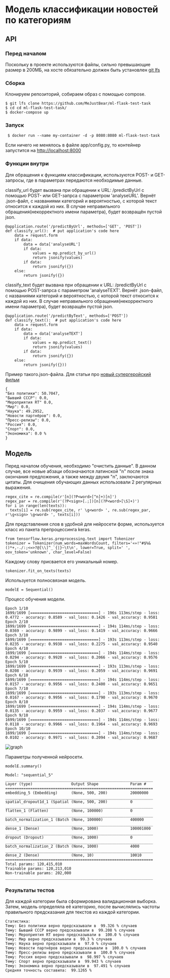 # Модель классификации новостей по категориям

## API
### Перед началом
Поскольку в проекте используются файлы, сильно превышающие размер в 200МБ, на хосте обязательно должен быть установлен [git lfs](https://git-lfs.github.com/)
### Сборка
Клонируем репозиторий, собираем образ с помощью compose.

```
$ git lfs clone https://github.com/MeJustBear/ml-flask-test-task
$ cd cd ml-flask-test-task/
$ docker-compose up
```

### Запуск

```
 $ docker run --name my-container -d -p 8080:8080 ml-flask-test-task
```

Если ничего не менялось в файле app/config.py, то контейнер запустится на [http://localhost:8000](http://localhost:8000)

### Функции внутри
Для обращения к функциям классификации, используются POST- и GET-запросы, где в параметрах передаются необходимые данные.

classify_url будет вызвана при обращении к URL: /predictByUrl с помощью POST- или GET-запрса с параметром 'analyseURL'. Вернёт .json-файл, с названиями категорий и вероятностью, с которой текст относится к каждой из них. В случае неправильного обращения(некорректного имени параметра), будет возвращён пустой json.
```
@application.route('/predictByUrl', methods=['GET', 'POST'])
def classify_url():  # put application's code here
    data = request.form
    if data:
        data = data['analyseURL']
        if data:
            values = mp.predict_by_url()
            return jsonify(values)
        if data:
            return jsonify({})    
    else:
        return jsonify({})
```
classify_text будет вызвана при обращении к URL: /predictByUrl с помощью POST-запрса с параметром 'analyseTEXT'. Вернёт .json-файл, с названиями категорий и вероятностью, с которой текст относится к каждой из них. В случае неправильного обращения(некорректного имени параметра), будет возвращён пустой json.
```
@application.route('/predictByText', methods=['POST'])
def classify_text():  # put application's code here
    data = request.form
    if data:
        data = data['analyseTEXT']
        if data:
            values = mp.predict_text()
            return jsonify(values)
        if data:
            return jsonify({})    
    else:
        return jsonify({}))
```

Пример такого.json-файла. Для статьи про [новый супергеройский фильм](https://russian.rt.com/nopolitics/article/924183-vechnye-film-marvel)

```
{
"Без политики": 50.7047,
"Бывший СССР": 0.0,
"Мероприятия RT" 0.0,
"Мир": 0.0,
"Наука": 49.2952,
"Новости партнёров": 0.0,
"Пресс-релизы": 0.0,
"Россия": 0.0,
"Спорт": 0.0,
"Экономика": 0.0 %
}
```

## Модель
Перед началом обучения, необходимо "очистить данные". В данном случае, все новые абзаци обозначаются латинской "n" после знака окончания предложения, а также между двумя "n", заключаются цитаты.
Для очищения обучающих данных использовали 2 регулярных выражения.

```(python)
regex_cite = re.compile(r'[n](?P<word>[^n]+)[n]')
regex_par = re.compile(r'(?P<sign>[.;])[n](?P<word>[\S]+)')
for i in range(len(texts)):
  texts[i] = re.sub(regex_cite, r' \g<word> ', re.sub(regex_par, r'\g<sign> \g<word> ', texts[i]))
```

Для представления слов в удобной для нейросети форме, используется класс из пакета препроцессинга keras.

```(python)
from tensorflow.keras.preprocessing.text import Tokenizer
tokenizer = Tokenizer(num_words=maxWordsCount, filters='«»!"#$%&()*+,-./:;<=>?@[\\]^_`{|}~\t\n', lower=True, split=' ', oov_token='unknown', char_level=False)
```

Каждому слову присвается его уникальный номер.

```(python)
tokenizer.fit_on_texts(texts)
```

Используется полносвязная модель. 

```(python)
modelE = Sequential()
```

Процесс обучения модели.

```(python)
Epoch 1/10
1699/1699 [==============================] - 196s 113ms/step - loss: 0.4772 - accuracy: 0.8589 - val_loss: 0.1426 - val_accuracy: 0.9581
Epoch 2/10
1699/1699 [==============================] - 194s 114ms/step - loss: 0.0369 - accuracy: 0.9899 - val_loss: 0.1419 - val_accuracy: 0.9666
Epoch 3/10
1699/1699 [==============================] - 193s 113ms/step - loss: 0.0235 - accuracy: 0.9938 - val_loss: 0.2275 - val_accuracy: 0.9540
Epoch 4/10
1699/1699 [==============================] - 194s 114ms/step - loss: 0.0294 - accuracy: 0.9920 - val_loss: 0.2066 - val_accuracy: 0.9576
Epoch 5/10
1699/1699 [==============================] - 193s 113ms/step - loss: 0.0208 - accuracy: 0.9939 - val_loss: 0.2059 - val_accuracy: 0.9691
Epoch 6/10
1699/1699 [==============================] - 194s 114ms/step - loss: 0.0157 - accuracy: 0.9956 - val_loss: 0.2400 - val_accuracy: 0.9651
Epoch 7/10
1699/1699 [==============================] - 193s 113ms/step - loss: 0.0167 - accuracy: 0.9956 - val_loss: 0.1790 - val_accuracy: 0.9670
Epoch 8/10
1699/1699 [==============================] - 194s 114ms/step - loss: 0.0135 - accuracy: 0.9959 - val_loss: 0.2037 - val_accuracy: 0.9677
Epoch 9/10
1699/1699 [==============================] - 194s 114ms/step - loss: 0.0118 - accuracy: 0.9966 - val_loss: 0.1964 - val_accuracy: 0.9693
Epoch 10/10
1699/1699 [==============================] - 194s 114ms/step - loss: 0.0102 - accuracy: 0.9971 - val_loss: 0.2094 - val_accuracy: 0.9687
```

![graph](https://user-images.githubusercontent.com/47248368/141210154-684d5dda-d5fd-4700-88a3-98089de2471b.png)

Параметры полученной нейросети.

```(python)
modelE.summary()

Model: "sequential_5"
_________________________________________________________________
Layer (type)                 Output Shape              Param #   
=================================================================
embedding_5 (Embedding)      (None, 500, 200)          20000000  
_________________________________________________________________
spatial_dropout1d_1 (Spatial (None, 500, 200)          0         
_________________________________________________________________
flatten_1 (Flatten)          (None, 100000)            0         
_________________________________________________________________
batch_normalization_1 (Batch (None, 100000)            400000    
_________________________________________________________________
dense_1 (Dense)              (None, 1000)              100001000 
_________________________________________________________________
dropout (Dropout)            (None, 1000)              0         
_________________________________________________________________
batch_normalization_2 (Batch (None, 1000)              4000      
_________________________________________________________________
dense_2 (Dense)              (None, 10)                10010     
=================================================================
Total params: 120,415,010
Trainable params: 120,213,010
Non-trainable params: 202,000
_________________________________________________________________
```

### Результаты тестов

Для каждой категории была сформирована валидационная выборка. Затем, модель определяла её категорию, после вычислялись частоты правильного предсказания для текстов из каждой категории. 

```
Статистика: 
Тему: Без политики верно предсказывали в  99.326 % случаев
Тему: Бывший СССР верно предсказывали в  99.208 % случаев
Тему: Мероприятия RT верно предсказывали в  100.0 % случаев
Тему: Мир верно предсказывали в  99.3 % случаев
Тему: Наука верно предсказывали в  97.0 % случаев
Тему: Новости партнёров верно предсказывали в  100.0 % случаев
Тему: Пресс-релизы верно предсказывали в  100.0 % случаев
Тему: Россия верно предсказывали в  98.997 % случаев
Тему: Спорт верно предсказывали в  99.943 % случаев
Тему: Экономика верно предсказывали в  97.491 % случаев
Средняя точность составила:  99.1265 %
```
